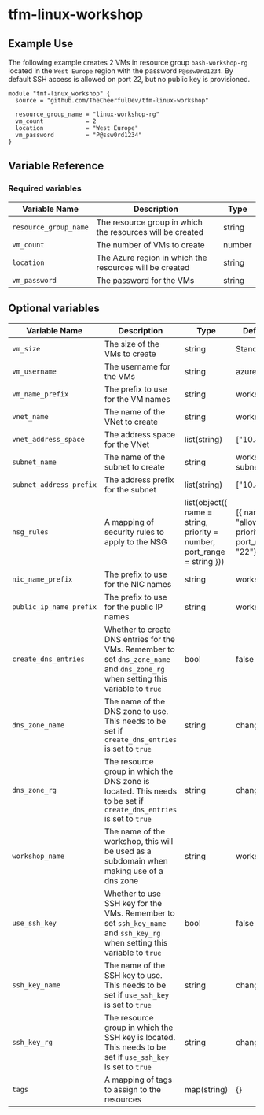 # tfm-linux-workshop

## Example Use

The following example creates 2 VMs in resource group `bash-workshop-rg` located in the `West Europe` region with the
password `P@ssw0rd1234`. By default SSH access is allowed on port 22, but no public key is provisioned.

```hcl
module "tmf-linux_workshop" {
  source = "github.com/TheCheerfulDev/tfm-linux-workshop"

  resource_group_name = "linux-workshop-rg"
  vm_count            = 2
  location            = "West Europe"
  vm_password         = "P@ssw0rd1234"
}
```

## Variable Reference

### Required variables

| Variable Name         | Description                                               | Type   |
|-----------------------|-----------------------------------------------------------|--------|
| `resource_group_name` | The resource group in which the resources will be created | string |
| `vm_count`            | The number of VMs to create                               | number |
| `location`            | The Azure region in which the resources will be created   | string |
| `vm_password`         | The password for the VMs                                  | string |

## Optional variables

| Variable Name           | Description                                                                                                                       | Type                                                                    | Default Value                                              |
|-------------------------|-----------------------------------------------------------------------------------------------------------------------------------|-------------------------------------------------------------------------|------------------------------------------------------------|
| `vm_size`               | The size of the VMs to create                                                                                                     | string                                                                  | Standard_DS1_v2                                            |
| `vm_username`           | The username for the VMs                                                                                                          | string                                                                  | azureuser                                                  |
| `vm_name_prefix`        | The prefix to use for the VM names                                                                                                | string                                                                  | workshop-vm                                                |
| `vnet_name`             | The name of the VNet to create                                                                                                    | string                                                                  | workshop-vnet                                              |
| `vnet_address_space`    | The address space for the VNet                                                                                                    | list(string)                                                            | ["10.42.0.0/16"]                                           |
| `subnet_name`           | The name of the subnet to create                                                                                                  | string                                                                  | workshop-subnet                                            |
| `subnet_address_prefix` | The address prefix for the subnet                                                                                                 | list(string)                                                            | ["10.42.0.0/24"]                                           |
| `nsg_rules`             | A mapping of security rules to apply to the NSG                                                                                   | list(object({ name = string, priority = number, port_range = string })) | [{ name = "allow_ssh", priority = 100, port_range = "22"}] |
| `nic_name_prefix`       | The prefix to use for the NIC names                                                                                               | string                                                                  | workshop-nic                                               |
| `public_ip_name_prefix` | The prefix to use for the public IP names                                                                                         | string                                                                  | workshop-pip                                               |
| `create_dns_entries`    | Whether to create DNS entries for the VMs. Remember to set `dns_zone_name` and `dns_zone_rg` when setting this variable to `true` | bool                                                                    | false                                                      |
| `dns_zone_name`         | The name of the DNS zone to use. This needs to be set if `create_dns_entries` is set to `true`                                    | string                                                                  | change_me                                                  |
| `dns_zone_rg`           | The resource group in which the DNS zone is located. This needs to be set if `create_dns_entries` is set to `true`                | string                                                                  | change_me                                                  |
| `workshop_name`         | The name of the workshop, this will be used as a subdomain when making use of a dns zone                                          | string                                                                  | workshop                                                   |
| `use_ssh_key`           | Whether to use SSH key for the VMs. Remember to set `ssh_key_name` and `ssh_key_rg` when setting this variable to `true`          | bool                                                                    | false                                                      |
| `ssh_key_name`          | The name of the SSH key to use. This needs to be set if `use_ssh_key` is set to `true`                                            | string                                                                  | change_me                                                  |
| `ssh_key_rg`            | The resource group in which the SSH key is located. This needs to be set if `use_ssh_key` is set to `true`                        | string                                                                  | change_me                                                  |
| `tags`                  | A mapping of tags to assign to the resources                                                                                      | map(string)                                                             | {}                                                         |
